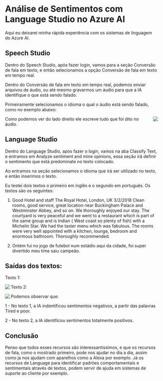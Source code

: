 # Análise de Sentimentos com Language Studio no Azure AI

Aqui eu deixarei minha rápida experiência com os sistemas de linguagem do Azure AI.

## Speech Studio

Dentro do Speech Studio, após fazer login, vamos para a seção Conversão de fala em texto, e então selecionamos a opção Conversão de fala em texto em tempo real.

Dentro do Conversão de fala em texto em tempo real, podemos enviar arquivos de áudio, ou até mesmo gravarmos um áudio para que a IA identifique o que está sendo falado. 

Primeiramente selecionamos o idioma o qual o áudio está sendo falado, como no exemplo abaixo:

<img align="right" src="https://github.com/Ventura-ui/DIO-Azure-Fundamentals/blob/main/An%C3%A1lise%20de%20Sentimentos%20com%20Language%20Studio%20no%20Azure%20A/outputs/imagem1.png?raw=true" width=""/> 

Como podemos ver do lado direito ele escreve tudo que foi dito no áudio.

## Language Studio

Dentro do Language Studio, após fazer o login, vamos na aba Classify Text, e entramos em Analyze sentiment and mine opinions, essa seção irá definir o sentimento que está predominate no texto colocado.

Ao entramos na seção selecionamos o idioma que irá ser utilizado no texto, e então inserimos o texto.

Eu testei dois textos o primeiro em inglês e o segundo em português. Os textos são os seguintes:

1) Good Hotel and staff
 The Royal Hotel, London, UK
 3/2/2018
 Clean rooms, good service, great location near Buckingham Palace and Westminster Abbey,
 and so on. We thoroughly enjoyed our stay. The courtyard is very peaceful and we went to a restaurant which
 is part of the same group and is Indian ( West coast so plenty of fish) with a Michelin Star.
 We had the taster menu which was fabulous. The rooms were very well appointed with a kitchen, lounge, bedroom and enormous bathroom. Thoroughly recommended.


2) Ontém fui no jogo de futebol num estádio aqui da cidade, foi super divertido meu time saiu campeão.

## Saídas dos textos:

Texto 1:

<img align="left" src="https://github.com/Ventura-ui/DIO-Azure-Fundamentals/blob/main/An%C3%A1lise%20de%20Sentimentos%20com%20Language%20Studio%20no%20Azure%20A/outputs/imagem2.png?raw=true" width=""/> 

Texto 2:

<img align="left" src="https://github.com/Ventura-ui/DIO-Azure-Fundamentals/blob/main/An%C3%A1lise%20de%20Sentimentos%20com%20Language%20Studio%20no%20Azure%20A/outputs/imagem3.png?raw=true" width=""/> 


Podemos observar que:

1 - No texto 1, a IA indentificou sentimentos negativos, a partir das palavras Tired e poor.

2 - No texto 2, a IA identificou sentimentos totalmente positivos.

## Conclusão

Penso que todos esses recursos são interessantissimos, e que os recursos de fala, como o mostrado primeiro, pode nos ajudar no dia a dia, assim como ja nos ajudam com aparelhos como a Alexa por exemplo. Já os recursos de Language para identificar padrões comportamentais e sentimentais através de textos, podem servir de ajuda em sistemas de suporte ao cliente por exemplo.
